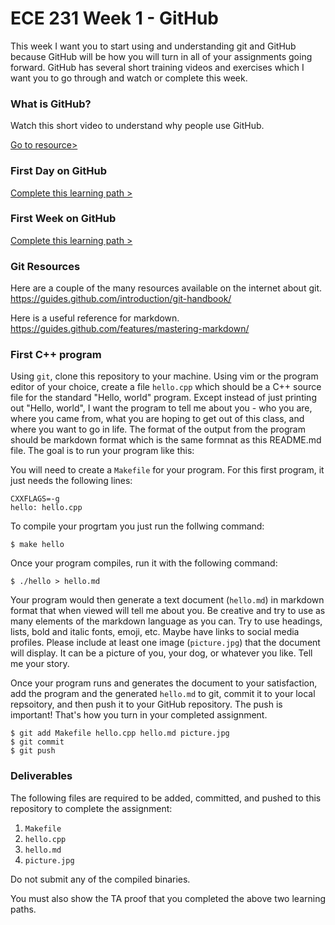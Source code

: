 # ECE 231 Week 1 - GitHub

This week I want you to start using and understanding git and GitHub because GitHub will
be how you will turn in all of your assignments going forward. GitHub has several short
training videos and exercises which I want you to go through and watch or complete this week.


### What is GitHub?

Watch this short video to understand why people use GitHub.

[Go to resource>](https://youtu.be/w3jLJU7DT5E)


### First Day on GitHub

[Complete this learning path >](https://lab.github.com/githubtraining/paths/first-day-on-github)


### First Week on GitHub

[Complete this learning path >](https://lab.github.com/githubtraining/paths/first-week-on-github)

### Git Resources

Here are a couple of the many resources available on the internet about git.
https://guides.github.com/introduction/git-handbook/

Here is a useful reference for markdown.
https://guides.github.com/features/mastering-markdown/


### First C++ program

Using `git`, clone this repository to your machine. Using vim or the program editor of your choice, create
a file `hello.cpp` which should be a C++ source file for the standard "Hello, world" program. Except instead
of just printing out "Hello, world", I want the program to tell me about you - who you are, where you came
from, what you are hoping to get out of this class, and where you want to go in life. The format of the output
from the program should be markdown format which is the same formnat as this README.md file. The goal is to run
your program like this:

You will need to create a `Makefile` for your program. For this first program, it just needs the following lines:

    CXXFLAGS=-g
    hello: hello.cpp

To compile your progrtam you just run the follwing command:

    $ make hello

Once your program compiles, run it with the following command:

    $ ./hello > hello.md
  
Your program would then generate a text document (`hello.md`) in markdown format that when viewed will tell me
about you. Be creative and try to use as many elements of the markdown language as you can. Try to use
headings, lists, bold and italic fonts, emoji, etc. Maybe have links to social media profiles. Please include
at least one image (`picture.jpg`) that the document will display. It can be a picture of you, your dog, or
whatever you like. Tell me your story.

Once your program runs and generates the document to your satisfaction, add the program and the generated
`hello.md` to git, commit it to your local repsoitory, and then push it to your GitHub repository. The push is
important! That's how you turn in your completed assignment.

    $ git add Makefile hello.cpp hello.md picture.jpg
    $ git commit
    $ git push

### Deliverables

The following files are required to be added, committed, and pushed to this repository to complete the
assignment:

  1. `Makefile`
  1. `hello.cpp`
  1. `hello.md`
  1. `picture.jpg`

Do not submit any of the compiled binaries.

You must also show the TA proof that you completed the above two learning paths.
